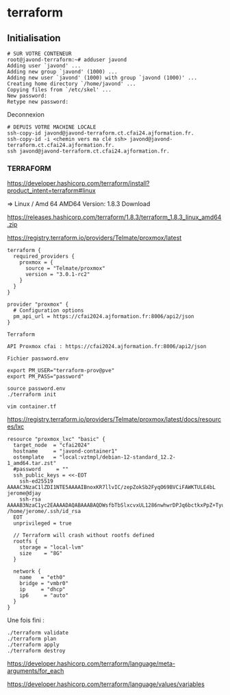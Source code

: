 # terraform

## Initialisation



```
# SUR VOTRE CONTENEUR
root@javond-terraform:~# adduser javond
Adding user `javond' ...
Adding new group `javond' (1000) ...
Adding new user `javond' (1000) with group `javond (1000)' ...
Creating home directory `/home/javond' ...
Copying files from `/etc/skel' ...
New password: 
Retype new password: 
```

Deconnexion

```
# DEPUIS VOTRE MACHINE LOCALE
ssh-copy-id javond@javond-terraform.ct.cfai24.ajformation.fr.
ssh-copy-id -i <chemin vers ma clé ssh> javond@javond-terraform.ct.cfai24.ajformation.fr.
ssh javond@javond-terraform.ct.cfai24.ajformation.fr.
```

### TERRAFORM

https://developer.hashicorp.com/terraform/install?product_intent=terraform#linux

=> Linux / Amd 64
AMD64
Version: 1.8.3
Download

https://releases.hashicorp.com/terraform/1.8.3/terraform_1.8.3_linux_amd64.zip

https://registry.terraform.io/providers/Telmate/proxmox/latest

```
terraform {
  required_providers {
    proxmox = {
      source = "Telmate/proxmox"
      version = "3.0.1-rc2"
    }
  }
}

provider "proxmox" {
  # Configuration options
  pm_api_url = https://cfai2024.ajformation.fr:8006/api2/json
}
```


    Terraform

    API Proxmox cfai : https://cfai2024.ajformation.fr:8006/api2/json

    Fichier password.env


```
export PM_USER="terraform-prov@pve"
export PM_PASS="password"
```
```
source password.env
./terraform init

vim container.tf
```
https://registry.terraform.io/providers/Telmate/proxmox/latest/docs/resources/lxc

```
resource "proxmox_lxc" "basic" {
  target_node  = "cfai2024"
  hostname     = "javond-container1"
  ostemplate   = "local:vztmpl/debian-12-standard_12.2-1_amd64.tar.zst"
  #password     = ""
  ssh_public_keys = <<-EOT
    ssh-ed25519 AAAAC3NzaC1lZDI1NTE5AAAAIBnoxKR7llvIC/zepZokSb2FyqO69BVCiFAWKTULE4bL jerome@djay
    ssh-rsa AAAAB3NzaC1yc2EAAAADAQABAAABAQDWsfbTbSlxcvxUL1286nwhwrDPJq6bctkxPpZ+TyujHrDwyymvqEjMJNxiwDPRoomPgOcg+YYUYXbfRiLp0VNlUqA5oG9nhlgtiryZrWY6zrywnsDOk6wJvWA/YNbWLlFN14OiKXOH5KJpgYQh1pLIw1TPeR56vU5wv1Ggb0Jr1sg14TJgm2M4lSmQs1CAY8hBLDj/qQcwVNtuYqTXOulwCPZAzhP6ncHM7lHbwJua/3bGQ8IeFzjRGjL0s2XVECYPufCbM0cX1VtmaSQdVmwqXGW2c+rPAq8cFHecfaw/0fdSMeNV4qSl+VqpCGn/XXnpWAYi0OfifddH80ffdAp5 /home/jerome/.ssh/id_rsa
  EOT
  unprivileged = true

  // Terraform will crash without rootfs defined
  rootfs {
    storage = "local-lvm"
    size    = "8G"
  }

  network {
    name   = "eth0"
    bridge = "vmbr0"
    ip     = "dhcp"
    ip6     = "auto"
  }
}
```

Une fois fini :  

```
./terraform validate
./terraform plan
./terraform apply
./terraform destroy
```

https://developer.hashicorp.com/terraform/language/meta-arguments/for_each

https://developer.hashicorp.com/terraform/language/values/variables



